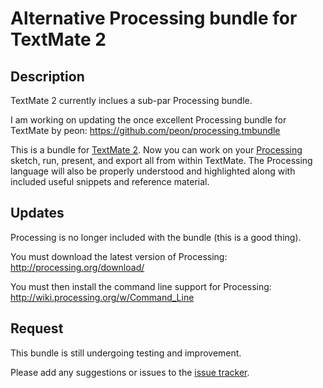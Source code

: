 # Alternative Processing bundle for TextMate 2

## Description
TextMate 2 currently inclues a sub-par Processing bundle.

I am working on updating the once excellent Processing bundle for TextMate by peon: https://github.com/peon/processing.tmbundle

This is a bundle for [TextMate 2](https://github.com/textmate/textmate). Now you can work on your [Processing](http://processing.org/) sketch, run, present, and export all from within TextMate. The Processing language will also be properly understood and highlighted along with included useful snippets and reference material.

## Updates

Processing is no longer included with the bundle (this is a good thing).

You must download the latest version of Processing:
http://processing.org/download/

You must then install the command line support for Processing:
http://wiki.processing.org/w/Command_Line

## Request

This bundle is still undergoing testing and improvement.

Please add any suggestions or issues to the [issue tracker](https://github.com/TrevorSayre/Processing.tmbundle/issues).
